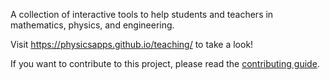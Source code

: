 A collection of interactive tools to help students and teachers in mathematics, physics, and engineering.

Visit https://physicsapps.github.io/teaching/ to take a look!

If you want to contribute to this project, please read the [contributing guide](https://physicsapps.github.io/teaching/contributing.html).

